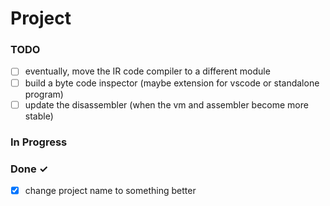 # Project

### TODO

- [ ] eventually, move the IR code compiler to a different module  
- [ ] build a byte code inspector (maybe extension for vscode or standalone program)  
- [ ] update the disassembler (when the vm and assembler become more stable)  

### In Progress


### Done ✓

- [x] change project name to something better  

